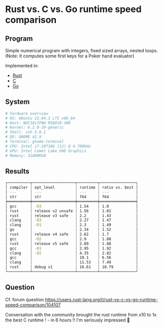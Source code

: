 # Rust vs. C vs. Go runtime speed comparison

## Program

Simple numerical program with integers, fixed sized arrays, nested loops.  
(Note: It computes some first keys for a Poker hand evaluator)  

Implemented in:

+ [Rust](./rust/src/key_gen_face_five.rs)
+ [C](./c/key-gen-face-five.c)
+ [Go](./go/key-gen-face-five.go)

## System

```sh
# hardware overview
# OS: Ubuntu 22.04.3 LTS x86_64 
# Host: NUC10i7FNH M38010-308 
# Kernel: 6.2.0-39-generic 
# Shell: zsh 5.8.1 
# DE: GNOME 42.9 
# Terminal: gnome-terminal 
# CPU: Intel i7-10710U (12) @ 4.700GHz 
# GPU: Intel Comet Lake UHD Graphics 
# Memory: 31800MiB  
```

## Results

```sh
┌──────────┬───────────────────┬─────────┬────────────────┐
│ compiler ┆ opt_level         ┆ runtime ┆ ratio vs. best │
│ ---      ┆ ---               ┆ ---     ┆ ---            │
│ str      ┆ str               ┆ f64     ┆ f64            │
╞══════════╪═══════════════════╪═════════╪════════════════╡
│ gcc      ┆ -O3               ┆ 1.54    ┆ 1.0            │
│ rust     ┆ release v2 unsafe ┆ 1.56    ┆ 1.01           │
│ rust     ┆ release v3 safe   ┆ 2.2     ┆ 1.43           │
│ clang    ┆ -O3               ┆ 2.27    ┆ 1.47           │
│ clang    ┆ -O1               ┆ 2.3     ┆ 1.49           │
│ go       ┆                   ┆ 2.34    ┆ 1.52           │
│ rust     ┆ release v4 safe   ┆ 2.62    ┆ 1.7            │
│ gcc      ┆ -O2               ┆ 2.9     ┆ 1.88           │
│ rust     ┆ release v5 safe   ┆ 2.89    ┆ 1.88           │
│ gcc      ┆ -O1               ┆ 2.95    ┆ 1.92           │
│ clang    ┆ -O2               ┆ 4.35    ┆ 2.82           │
│ gcc      ┆                   ┆ 10.1    ┆ 6.56           │
│ clang    ┆                   ┆ 11.53   ┆ 7.49           │
│ rust     ┆ debug v1          ┆ 16.61   ┆ 10.79          │
└──────────┴───────────────────┴─────────┴────────────────┘

```

## Question

Cf. forum question <https://users.rust-lang.org/t/rust-vs-c-vs-go-runtime-speed-comparison/104107>

Conversation with the community brought the rust runtime from x10 to 1x the best C runtime ! - in 6 hours !! I'm seriously impressed :clap:
